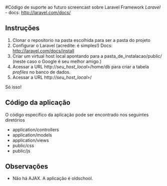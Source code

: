 #Código de suporte ao futuro screencast sobre Laravel Framework
*Laravel* - docs: http://laravel.com/docs/

## Instruções

1. Clonar o repositorio na pasta escolhida para ser a pasta do projeto
2. Configurar o Laravel (acredite: é simples!)
	Docs: http://laravel.com/docs/install
3. Criar um virtual host local apontando para a pasta_de_instalacao/public/ (neste caso o Google é seu melhor amigo.)
4. Acessar a URL http://*seu_host_local*>/home/db para criar a tabela *profiles* no banco de dados.
5. Acessar a URL http://*seu_host_local*>/

Só isso!

## Código da aplicação
O código específico da aplicação pode ser encontrado nos seguintes diretórios
* application/controllers
* application/models
* application/views
* public/css
* public/js

## Observações
* Não há AJAX. A aplicação é oldschool.